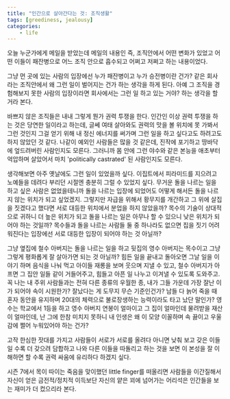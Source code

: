 ```yaml
---
title: "인간으로 살아간다는 것: 조직생활"
tags: [greediness, jealousy]
categories:
    - life
---
```


오늘 누군가에게 메일을 받았는데 메일의 내용인 즉, 조직안에서 어떤 변화가 있었고 어떤 이들이 패잔병으로 어느 조직 안으로 흡수되고 어쩌고 저쩌고 하는 내용이었다. 

그냥 먼 곳에 있는 사람의 입장에선 누가 패잔병이고 누가 승전병이란 건가? 같은 회사라는 조직안에서 왜 그런 일이 벌어지는 건가 하는 생각을 하게 된다. 아예 그 조직을 경험해보지 못한 사람의 입장이라면 회사에서는 그런 일 하고 있는 거야? 하는 생각을 할 거라 본다.

바쁘지 않은 조직들은 내내 그렇게 뭔가 권력 투쟁을 한다. 인간인 이상 권력 투쟁을 하는 것은 당연한 일이라고 하는데, 글쎄 여태 살아와도 권력의 맛을 볼 위치에 못 가봐서 그런 것인지 그걸 얻기 위해 내 정신 에너지를 써가며 그런 일을 하고 싶다고도 하려고도 하지 않았던 것 같다. 나같이 예외인 사람들은 많을 것 같은데, 진작에 포기하고 땅바닥에 엎드려버린 사람인지도 모른다. 그러니까 몸 안에 그런 야수와 같은 본능을 애초부터 억압하며 살았어서 마치 'politically castrated' 된 사람인지도 모른다. 

생각해보면 아주 옛날에도 그런 일이 있었을까 싶다. 이집트에서 피라미드를 지으려고 노예들을 데려다 부리던 시절엔 충분히 그럴 수 있었지 싶다. 무거운 돌을 나르는 일을 하고 싶은 사람은 없었을테니까 돌을 나르는 입장에 되었어도 어떻게 해서든 돌을 나르지 않는 위치가 되고 싶었겠지. 그렇지만 자급을 위해서 황무지를 개간하고 그 위에 살집을 짓겠다고 했다면 서로 대등한 위치에서 분업을 하지 않았을까? 목수의 기술이 상대적으로 귀하니 더 높은 위치가 되고 돌을 나르는 일은 아무나 할 수 있으니 낮은 위치가 되어야 하는 것일까? 목수들과 돌을 나르는 사람들 둘 중 하나라도 없으면 집을 짓기 어려워진다는 입장에선 서로 대등한 입장이 되어야 하는 것 아닐까?

그냥 옆집에 철수 아버지는 돌을 나르는 일을 하고 뒷집의 영수 아버지는 목수이고 그냥 그렇게 평화롭게 잘 살아가면 되는 것 아닐까? 힘든 일을 끝내고 돌아오면 그날 일을 이야기 하며 음식을 나눠 먹고 아이들 재롱을 보며 웃으며 지낼 수 있고, 철수 아버지가 아프면 그 집안 일들 같이 거들어주고, 힘들고 아픈 일 나누고 이겨낼 수 있도록 도와주고. 꼭 나는 내 주위 사람들과는 전혀 다른 종류의 우월한 종, 내가 그들 가운데 가장 잘난 이가 되어야 속이 시원한가? 잘났다는 게 도무지 무슨 기준인건가? 남들 다 늙어 죽을 때 혼자 동안을 유지하며 20대의 체력으로 불로장생하는 능력이라도 타고 났단 말인가? 영수는 학교에서 1등을 하고 영수 아버지 연봉이 얼마이고 그 집이 얼마인데 물려받을 재산이 얼마인데, 난 그에 한참 미치지 못하니 내 인생은 왜 이 모양 이꼴하며 속 끓이고 우울감에 쩔어 누워있어야 하는 건가? 

고작 한심한 잣대를 가지고 사람들이 서로가 서로를 올려다 아니면 낮춰 보고 갖은 이들일 수록 더 갖으려 담합하고 나와 다른 이들을 따돌리고 하는 것을 보면 이 본성을 잘 이해하면 할 수록 권력 싸움에 유리하다 하겠지 싶다.

시즌 7에서 목이 따이는 죽음을 맞이했던 little finger를 떠올리면 사람들을 이간질해서 자신이 얻은 금전적/정치적 이득보단 자신의 얕은 꾀에 넘어가는 어리석은 인간들을 보는 재미가 더 컸으리라 본다. 